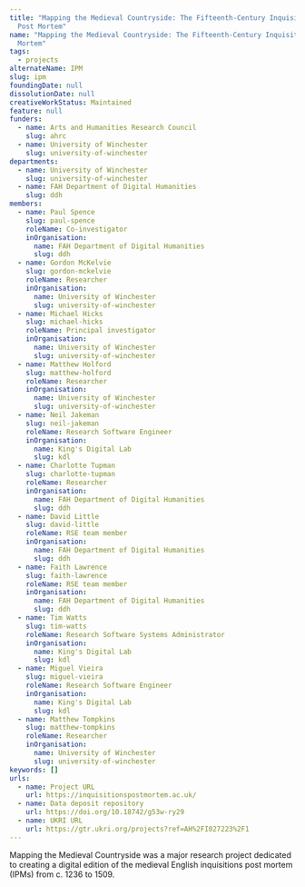 ```yaml
---
title: "Mapping the Medieval Countryside: The Fifteenth-Century Inquisitions
  Post Mortem"
name: "Mapping the Medieval Countryside: The Fifteenth-Century Inquisitions Post
  Mortem"
tags:
  - projects
alternateName: IPM
slug: ipm
foundingDate: null
dissolutionDate: null
creativeWorkStatus: Maintained
feature: null
funders:
  - name: Arts and Humanities Research Council
    slug: ahrc
  - name: University of Winchester
    slug: university-of-winchester
departments:
  - name: University of Winchester
    slug: university-of-winchester
  - name: FAH Department of Digital Humanities
    slug: ddh
members:
  - name: Paul Spence
    slug: paul-spence
    roleName: Co-investigator
    inOrganisation:
      name: FAH Department of Digital Humanities
      slug: ddh
  - name: Gordon McKelvie
    slug: gordon-mckelvie
    roleName: Researcher
    inOrganisation:
      name: University of Winchester
      slug: university-of-winchester
  - name: Michael Hicks
    slug: michael-hicks
    roleName: Principal investigator
    inOrganisation:
      name: University of Winchester
      slug: university-of-winchester
  - name: Matthew Holford
    slug: matthew-holford
    roleName: Researcher
    inOrganisation:
      name: University of Winchester
      slug: university-of-winchester
  - name: Neil Jakeman
    slug: neil-jakeman
    roleName: Research Software Engineer
    inOrganisation:
      name: King's Digital Lab
      slug: kdl
  - name: Charlotte Tupman
    slug: charlotte-tupman
    roleName: Researcher
    inOrganisation:
      name: FAH Department of Digital Humanities
      slug: ddh
  - name: David Little
    slug: david-little
    roleName: RSE team member
    inOrganisation:
      name: FAH Department of Digital Humanities
      slug: ddh
  - name: Faith Lawrence
    slug: faith-lawrence
    roleName: RSE team member
    inOrganisation:
      name: FAH Department of Digital Humanities
      slug: ddh
  - name: Tim Watts
    slug: tim-watts
    roleName: Research Software Systems Administrator
    inOrganisation:
      name: King's Digital Lab
      slug: kdl
  - name: Miguel Vieira
    slug: miguel-vieira
    roleName: Research Software Engineer
    inOrganisation:
      name: King's Digital Lab
      slug: kdl
  - name: Matthew Tompkins
    slug: matthew-tompkins
    roleName: Researcher
    inOrganisation:
      name: University of Winchester
      slug: university-of-winchester
keywords: []
urls:
  - name: Project URL
    url: https://inquisitionspostmortem.ac.uk/
  - name: Data deposit repository
    url: https://doi.org/10.18742/g53w-ry29
  - name: UKRI URL
    url: https://gtr.ukri.org/projects?ref=AH%2FI027223%2F1
---
```


Mapping the Medieval Countryside was a major research project dedicated to creating a digital edition of the medieval English inquisitions post mortem (IPMs) from c. 1236 to 1509.

